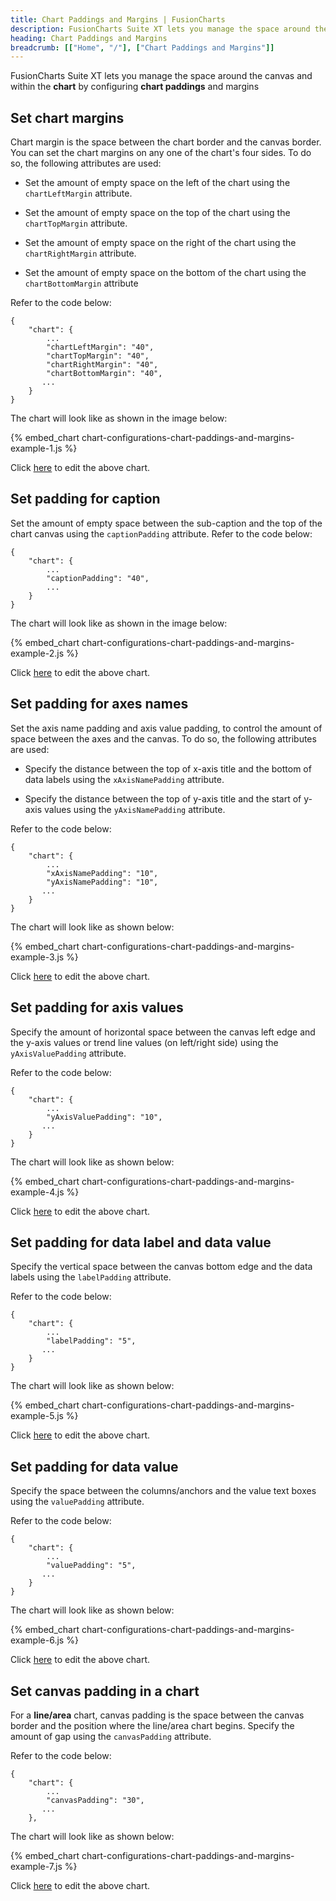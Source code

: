 ```yaml
---
title: Chart Paddings and Margins | FusionCharts
description: FusionCharts Suite XT lets you manage the space around the canvas and within the chart by configuring chart paddings and margins.
heading: Chart Paddings and Margins
breadcrumb: [["Home", "/"], ["Chart Paddings and Margins"]]
---
```


FusionCharts Suite XT lets you manage the space around the canvas and within the **chart** by configuring **chart paddings** and margins

## Set chart margins

Chart margin is the space between the chart border and the canvas border. You can set the chart margins on any one of the chart's four sides. To do so, the following attributes are used:

* Set the amount of empty space on the left of the chart using the `chartLeftMargin` attribute.

* Set the amount of empty space on the top of the chart using the `chartTopMargin` attribute.

* Set the amount of empty space on the right of the chart using the `chartRightMargin` attribute.

* Set the amount of empty space on the bottom of the chart using the `chartBottomMargin` attribute

Refer to the code below:

```
{
    "chart": {
        ...
        "chartLeftMargin": "40",
        "chartTopMargin": "40",
        "chartRightMargin": "40",
        "chartBottomMargin": "40",
       ...
    }
}
```

The chart will look like as shown in the image below:

{% embed_chart chart-configurations-chart-paddings-and-margins-example-1.js %}

Click [here](http://jsfiddle.net/fusioncharts/nzz8pwv4/) to edit the above chart.

## Set padding for caption

Set the amount of empty space between the sub-caption and the top of the chart canvas using the `captionPadding` attribute. Refer to the code below:

```
{
    "chart": {
        ...
        "captionPadding": "40",
        ...
    }
}
```

The chart will look like as shown in the image below:

{% embed_chart chart-configurations-chart-paddings-and-margins-example-2.js %}

Click [here](http://jsfiddle.net/fusioncharts/8jfb6ozx/) to edit the above chart.

## Set padding for axes names

Set the axis name padding and axis value padding, to control the amount of space between the axes and the canvas. To do so, the following attributes are used:

* Specify the distance between the top of  x-axis title and the bottom of data labels using the `xAxisNamePadding` attribute. 

* Specify the distance between the top of  y-axis title and the start of y-axis values using the `yAxisNamePadding` attribute.

Refer to the code below:

```
{
    "chart": {
        ...
        "xAxisNamePadding": "10",
        "yAxisNamePadding": "10",
       ...
    }
}
```

The chart will look like as shown below:

{% embed_chart chart-configurations-chart-paddings-and-margins-example-3.js %}

Click [here](http://jsfiddle.net/fusioncharts/o618rzq3/) to edit the above chart.

## Set padding for axis values

Specify the amount of horizontal space between the canvas left edge and the y-axis values or trend line values (on left/right side) using the `yAxisValuePadding` attribute. 

Refer  to the code below:

```
{
    "chart": {
        ...
        "yAxisValuePadding": "10",
       ...
    }
}
```
The chart will look like as shown below:

{% embed_chart chart-configurations-chart-paddings-and-margins-example-4.js %}

Click [here](http://jsfiddle.net/fusioncharts/dq73doa6/) to edit the above chart.

## Set padding for data label and data value 

Specify the vertical space between the canvas bottom edge and the data labels using the `labelPadding` attribute.

Refer to the code below:

```
{
    "chart": {
        ...
        "labelPadding": "5",
       ...
    }
}

```

The chart will look like as shown below:

{% embed_chart chart-configurations-chart-paddings-and-margins-example-5.js %}

Click [here](http://jsfiddle.net/fusioncharts/xz890my7/) to edit the above chart.

## Set padding for data value

Specify the space between the columns/anchors and the value text boxes using the `valuePadding` attribute. 

Refer to the code below:

```
{
    "chart": {
        ...
        "valuePadding": "5",
       ...
    }
}
```

The chart will look like as shown below:

{% embed_chart chart-configurations-chart-paddings-and-margins-example-6.js %}

Click [here](http://jsfiddle.net/fusioncharts/eozmehL3/) to edit the above chart.

## Set canvas padding in a chart

For a **line/area** chart, canvas padding is the space between the canvas border and the position where the line/area chart begins. Specify the amount of gap using the `canvasPadding` attribute. 

Refer to the code below:

```
{
    "chart": {
        ...
        "canvasPadding": "30",
       ...
    },

```

The chart will look like as shown below:

{% embed_chart chart-configurations-chart-paddings-and-margins-example-7.js %}

Click [here](http://jsfiddle.net/fusioncharts/v0d46ngb/) to edit the above chart.